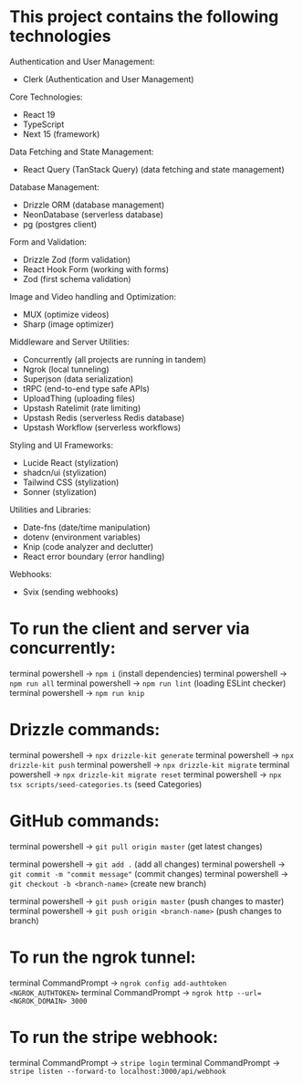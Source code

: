 # This project contains the following technologies

Authentication and User Management:
- Clerk (Authentication and User Management)

Core Technologies:
- React 19
- TypeScript
- Next 15 (framework)

Data Fetching and State Management:
- React Query (TanStack Query) (data fetching and state management)

Database Management:
- Drizzle ORM (database management)
- NeonDatabase (serverless database)
- pg (postgres client)

Form and Validation:
- Drizzle Zod (form validation)
- React Hook Form (working with forms)
- Zod (first schema validation)

Image and Video handling and Optimization:
- MUX (optimize videos)
- Sharp (image optimizer)

Middleware and Server Utilities:
- Concurrently (all projects are running in tandem)
- Ngrok (local tunneling)
- Superjson (data serialization)
- tRPC (end-to-end type safe APIs)
- UploadThing (uploading files)
- Upstash Ratelimit (rate limiting)
- Upstash Redis (serverless Redis database)
- Upstash Workflow (serverless workflows)

Styling and UI Frameworks:
- Lucide React (stylization)
- shadcn/ui (stylization)
- Tailwind CSS (stylization)
- Sonner (stylization)

Utilities and Libraries:
- Date-fns (date/time manipulation)
- dotenv (environment variables)
- Knip (code analyzer and declutter)
- React error boundary (error handling)

Webhooks:
- Svix (sending webhooks)



# To run the client and server via concurrently:
terminal powershell -> `npm i` (install dependencies)
terminal powershell -> `npm run all`
terminal powershell -> `npm run lint` (loading ESLint checker)
terminal powershell -> `npm run knip`

# Drizzle commands:
terminal powershell -> `npx drizzle-kit generate`
terminal powershell -> `npx drizzle-kit push`
terminal powershell -> `npx drizzle-kit migrate`
terminal powershell -> `npx drizzle-kit migrate reset`
terminal powershell -> `npx tsx scripts/seed-categories.ts` (seed Categories)

# GitHub commands:
terminal powershell -> `git pull origin master` (get latest changes)

terminal powershell -> `git add .` (add all changes)
terminal powershell -> `git commit -m "commit message"` (commit changes)
terminal powershell -> `git checkout -b <branch-name>` (create new branch)

terminal powershell -> `git push origin master` (push changes to master)
terminal powershell -> `git push origin <branch-name>` (push changes to branch)

# To run the ngrok tunnel:
terminal CommandPrompt -> `ngrok config add-authtoken <NGROK_AUTHTOKEN>`
terminal CommandPrompt -> `ngrok http --url=<NGROK_DOMAIN> 3000`

# To run the stripe webhook:
terminal CommandPrompt -> `stripe login`
terminal CommandPrompt -> `stripe listen --forward-to localhost:3000/api/webhook`
